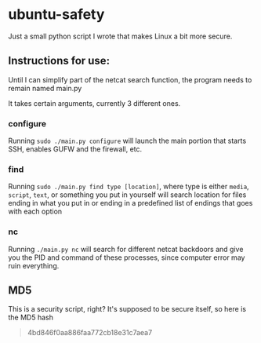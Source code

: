 ubuntu-safety
==============

Just a small python script I wrote that makes Linux a bit more secure.

Instructions for use:
---------------------

Until I can simplify part of the netcat search function, the program needs to remain named main.py

It takes certain arguments, currently 3 different ones.

### configure

Running `sudo ./main.py configure` will launch the main portion that starts SSH, enables GUFW and the firewall, etc.

### find

Running `sudo ./main.py find type [location]`, where type is either `media`, `script`, `text`, or something you put in yourself will search location for files ending in what you put in or ending in a predefined list of endings that goes with each option

### nc

Running `./main.py nc` will search for different netcat backdoors and give you the PID and command of these processes, since computer error may ruin everything.

MD5
---

This is a security script, right? It's supposed to be secure itself, so here is the MD5 hash

 > 4bd846f0aa886faa772cb18e31c7aea7
